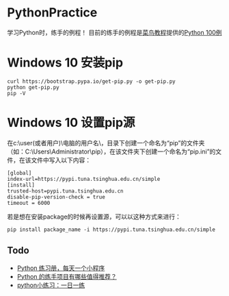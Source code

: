 # PythonPractice
学习Python时，练手的例程！
目前的练手的例程是[菜鸟教程](https://www.runoob.com/)提供的[Python 100例](https://www.runoob.com/python/python-100-examples.html)

# Windows 10 安装pip
```shell
curl https://bootstrap.pypa.io/get-pip.py -o get-pip.py
python get-pip.py
pip -V
```

# Windows 10 设置pip源
在c:\user(或者用户)\电脑的用户名\，目录下创建一个命名为“pip”的文件夹（如：C:\Users\Administrator\pip），在该文件夹下创建一个命名为“pip.ini”的文件，在该文件中写入以下内容：
```shell
[global]
index-url=https://pypi.tuna.tsinghua.edu.cn/simple 
[install]  
trusted-host=pypi.tuna.tsinghua.edu.cn
disable-pip-version-check = true  
timeout = 6000
```

若是想在安装package的时候再设置源，可以以这种方式来进行：

```shell
pip install package_name -i https://pypi.tuna.tsinghua.edu.cn/simple
```

## Todo
- [Python 练习册，每天一个小程序](https://github.com/Yixiaohan/show-me-the-code)
- [Python 的练手项目有哪些值得推荐？](https://www.zhihu.com/question/29372574)
- [python小练习：一日一练](http://bbs.fishc.com/forum.php?mod=collection&action=view&ctid=503)